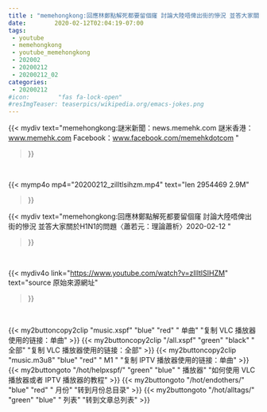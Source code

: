 ```yaml
---
title : "memehongkong:回應林鄭點解死都要留個窿 討論大陸唔俾出街的慘況 並答大家關於H1N1的問題〈蕭若元：理論蕭析〉2020-02-12 "
date:        2020-02-12T02:04:19-07:00
tags:
 - youtube
 - memehongkong
 - youtube_memehongkong
 - 202002
 - 20200212
 - 20200212_02
categories:
 - 20200212
#icon:        "fas fa-lock-open"
#resImgTeaser: teaserpics/wikipedia.org/emacs-jokes.png
---
```


{{< mydiv text="memehongkong:謎米新聞：news.memehk.com 謎米香港： www.memehk.com Facebook：www.facebook.com/memehkdotcom "
>}}
<br>


{{< mymp4o mp4="20200212_zilltlsihzm.mp4"
text="len 2954469    2.9M"
>}}


{{< mydiv text="memehongkong:回應林鄭點解死都要留個窿 討論大陸唔俾出街的慘況 並答大家關於H1N1的問題〈蕭若元：理論蕭析〉2020-02-12 "
>}}
<br>

{{< mydiv4o link="https://www.youtube.com/watch?v=zIlltlSIHZM"
text="source 原始來源網址"
>}}


<br>



{{< my2buttoncopy2clip "music.xspf"        "blue"   "red"    " 单曲"  "复制 VLC 播放器使用的链接：单曲" >}} {{< my2buttoncopy2clip "/all.xspf"         "green"  "black"  " 全部"  "复制 VLC 播放器使用的链接：全部" >}} {{< my2buttoncopy2clip "music.m3u8"        "blue"   "red"    " M1 "    "复制 IPTV 播放器使用的链接：单曲" >}} {{< my2buttongoto      "/hot/helpxspf/"    "green"  "blue"   " 播放器" "如何使用 VLC 播放器或者 IPTV 播放器的教程" >}} {{< my2buttongoto      "/hot/endothers/"   "blue"   "red"    " 月份"   "转到月份总目录" >}} {{< my2buttongoto      "/hot/alltags/"     "green"  "blue"   " 列表"   "转到文章总列表" >}} 
